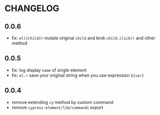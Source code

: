 # CHANGELOG

## 0.0.6

- fix: `el({child})` mutate original `child` and brok `child.click()` and other method

## 0.0.5

- fix: log display `name` of single element
- fix: `el.r` save your original string when you use expression `${var}`

## 0.0.4

- remove extending `cy` method by custom command
- remove `cypress-element/lib/commands` export
